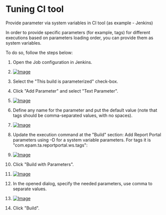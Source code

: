 ﻿﻿Tuning CI tool
=================

Provide parameter via system variables in CI tool (as example - Jenkins)

In order to provide specific parameters (for example, tags) for different
executions based on parameters loading order, you can provide them as system
variables.

To do so, follow the steps below:

1. Open the Job configuration in Jenkins.

2. [ ![Image](Images/1.png) ](Images/1.png)

3. Select the "This build is parameterized" check-box.

4. Click "Add Parameter" and select "Text Parameter".

5. [ ![Image](Images/2.png) ](Images/2.png)

6. Define any name for the parameter and put the default value (note that tags
    should be comma-separated values, with no spaces).

7. [ ![Image](Images/3.png) ](Images/3.png)

8. Update the execution command at the "Build" section: Add Report Portal parameters using –D for a system variable parameters. For tags
it is "com.epam.ta.reportportal.ws.tags":

9. [ ![Image](Images/4.png) ](Images/4.png)

10. Click "Build with Parameters".

11. [ ![Image](Images/5.png) ](Images/5.png)

12. In the opened dialog, specify the needed parameters, use comma to separate
    values.

13. [ ![Image](Images/6.png) ](Images/6.png)

14. Click "Build".
